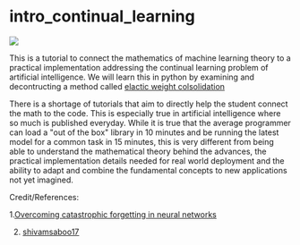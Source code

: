 # intro_continual_learning

<img src="https://www.pnas.org/content/pnas/114/13/3521/F1.medium.gif">

This is a tutorial to connect the mathematics of machine learning theory to a practical implementation addressing the continual learning problem of artificial intelligence. We will learn this in python by examining and decontructing a method called [elactic weight colsolidation](https://www.pnas.org/content/114/13/3521)

There is a shortage of tutorials that aim to directly help the student connect the math to the code. This is especially true in artificial intelligence where so much is published everyday. While it is true that the average programmer can load a "out of the box" library in 10 minutes and be running the latest model for a common task in 15 minutes, this is very different from being able to understand the mathematical theory behind the advances, the practical implementation details needed for real world deployment and the ability to adapt and combine the fundamental concepts to new applications not yet imagined.

Credit/References:

1.[Overcoming catastrophic forgetting in neural networks](https://www.pnas.org/content/114/13/3521)

2. [shivamsaboo17](https://github.com/shivamsaboo17/Overcoming-Catastrophic-forgetting-in-Neural-Networks)
